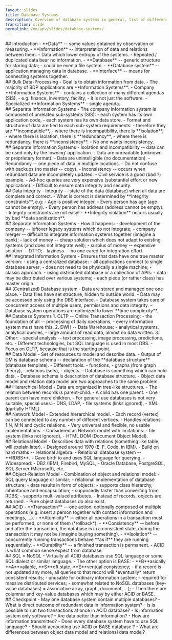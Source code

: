 ```yaml
---
layout: slides
title: Database Systems
description: Overview of database systems in general, list of different types of database systems.
transition: slide
permalink: /en/apv/slides/database-systems/
---
```


<section markdown='1'>
## Introduction 
- **Data** -- some values obtained by observation or measuring.
- **Information** -- interpretation of data and relations between them.
    - Data which lower entropy of the systems.
    - Repeated / duplicated data bear no information.
- **Database** -- generic structure for storing data;
    - could be even a file system.
- **Database system** -- application managing data in database.
- **Interface** -- means for connecting systems together.
</section>

<section markdown='1'>
## Bulk Data-Processing 
- Goal is to obtain information from data.
- The majority of BDP applications are **Information Systems**:
    - Company **Information Systems**
        - contains a collection of many different agendas (SIS),
        - e.g. finance, inventory, facility,
        - it is not just the software.
    - Specialized **Information Systems**
        - single agenda.
</section>

<section markdown='1'>
## Separate Information Systems
- The company information system is composed of unrelated sub-systems (SIS):
    - each system has its own application code,
    - each system has its own data store.
- Format and structure of data are tied to each sub-system requirements:
    - therefore they are **incompatible**,
    - where there is incompatibility, there is **isolation**,
    - where there is isolation, there is **redundancy**,
    - where there is redundancy, there is **inconsistency**.
- No one wants inconsistency.
</section>

<section markdown='1'>
## Separate Information Systems
- Isolation and incompatibility -- data can be used only by the 'owning' application.
    - Data are unreadable (unknown or proprietary format).
    - Data are unintelligible (no documentation).
- Redundancy -- one piece of data in multiple locations.
    - Do not confuse with backups (no master -- copy).
- Inconsistency -- occurs when redundant data are incompletely updated.
    - Civil service is a good (bad ?) example.
- Ad-hoc queries are very expensive (substantial effort or new application).
- Difficult to ensure data integrity and security.
</section>

<section markdown='1'>
## Data integrity
- Integrity -- state of the data (database) when all data are complete and correct.
- What is correct is determined by **integrity constraints**, e.g: 
    - Age is positive integer.
    - Every person has age (age cannot be empty).
    - Every person has address (address cannot be empty).
- Integrity constraints are not easy!
- **Integrity violation** occurs usually by bad **data sanitization**.
</section>

<section markdown='1'>
## Separate Information Systems
- How it happens:
    - development of the company -- leftover legacy systems which do not integrate;
    - company merger -- difficult to integrate information systems together (imagine a bank);
    - lack of money -- cheap solution which does not adapt to existing systems (and does not integrate well); 
    - surplus of money -- expensive solution -- DTTO;
    - laziness -- no one cared for integration effort.
</section>

<section markdown='1'>
## Integrated Information System
- Ensures that data have one true master version:
    - using a centralized database: 
        - all applications connect to single database server; 
        - does not need to be physically a single machine;
        - classic approach.
    - using distributed database or a collection of APIs:
        - data may be distributed over various systems;
        - each piece (or rather class) has master origin.
</section>

<section markdown='1'>
## (Centralized) Database system 
- Data are stored and managed one one place.
- Data files have set structure, hidden to outside world.
- Data may be accessed only using the DBS interface.
- Database system takes care of concurrent access of multiple users, permissions and data integrity.
- Database system operations are optimized to lower **time complexity**.
</section>

<section markdown='1'>
## Database Systems
1. OLTP -- Online Transaction Processing:
    - the foundation of all -- processing of daily operations,
    - every information system must have this,
2. DWH -- Data Warehouse:
    - analytical systems, analytical queries,
    - large amount of read data, almost no data written.
3. Other:
    - special analysis -- text processing, image processing, predictions, etc.
- Different technologies, but SQL language is used in most DBS. 
- Focus on OLTP, because that is the starting point.
</section>

<section markdown='1'>
## Data Model
- Set of resources to model and describe data. 
- Output of DM is database schema -- declaration of the **database structure** (database template).
- Different tools:
    - functions,
    - graphs (from graph theory),
    - relations (sets),
    - objects.
- Database is something which can hold data.
- Database schema is description of database structure.
- Object data model and relation data model are two approaches to the same problem.

</section>

<section markdown='1'>
## Hierarchical Model
- Data are organized in tree-like structures.
- The relation between records is parent-child.
- A child has one parent.
- One parent can have more children.
- For general use databases is not very suitable, special uses:
    - DNS, LDAP,
    - file systems (links ignored),
    - XML (partially HTML).
</section>

<section markdown='1'>
## Network Model
- Extended hierarchical model.
- Each record (vertex) can be connected to any number of different vertices.
- Handles relations 1:N, M:N and cyclic relations.
- Very universal and flexible, no usable implementations.
- Considered as Network model with limitations: 
    - file system (links not ignored),
    - HTML DOM (Document Object Model).
</section>

<section markdown='1'>
## Relational Model
- Describes data with relations (something like table, will explain later).
- Designed around 1970 (E. F. Codd, in IBM).
- Build on hard maths -- relational algebra.
- Relational database system -- **RDBS**.
- Gave birth to and uses SQL language for querying.
- Widespread:
    - DB2 (IBM), Firebird, MySQL,
    - Oracle Database, PostgreSQL, SQL Server (Microsoft), etc.
</section>

<section markdown='1'>
## Object-Relation Model
- Combination of object and relational model:
    - SQL query language or similar;
    - relational implementation of database structure;
    - data results in form of objects;
    - supports class hierarchy, inheritance and encapsulation;
    - supposedly faster than converting from RDBS;
    - supports multi-valued attributes.
- Instead of records, objects are returned.
- Pure object databases do also exist.

</section>

<section markdown='1'>
## ACID
- **Transaction** -- one action, optionally composed of multiple operations
(e.g. insert a person together with contact information and meetings, …).
- **Atomicity** -- either all operations in a transaction must be performed,
or none of them (*rollback*).
- **Consistency** -- before and after the transaction, the database is in 
a consistent state, during the transaction it may not be (imagine buying something).
- **Isolation** -- concurrently running transactions behave **as if** they 
are running sequentially.
- **Durability** -- a finished transaction is permanent.
- ACID is what common sense expect from database.
</section>

<section markdown='1'>
## SQL × NoSQL
- Virtually all ACID databases use SQL language or some SQL dialect or similar language.
- The other option is BASE:
    - **B**asically **A**vailable, **S**oft state, **E**ventual consistency;
    - if a record is not updated any more, all queries to that record will
    *eventually* return consistent results;
    - unusable for ordinary information system;
    - required for massive distributed services;
    - somewhat related to NoSQL databases (key-value databases) = associative array, graph, document, …);
- Then there are columnar and key-value databases which may by either ACID or BASE.

</section>

<section markdown='1'>
## Checkpoint
- May one database system contain multiple databases?
- What is direct outcome of redundant data in information system?
- Is is possible to run two transactions at once in ACID database?
- Is information system only software?
- Are data better than information?
- How are information transmitted?
- Does every database system have to use SQL language?
- Should accounting use ACID or BASE database ?
- What are differences between object data model and relational data model? 
</section>
